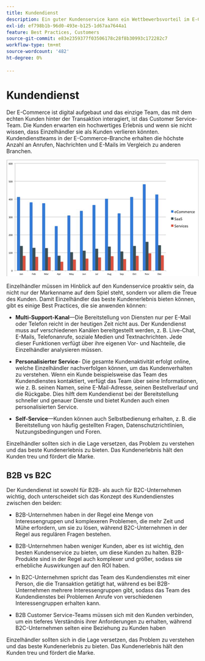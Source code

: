 ```yaml
---
title: Kundendienst
description: Ein guter Kundenservice kann ein Wettbewerbsvorteil im E-Commerce-Raum sein.
exl-id: ef798b1b-96d0-493e-b125-1d67aa7644a1
feature: Best Practices, Customers
source-git-commit: e83e2359377f03506178c28f8b30993c172282c7
workflow-type: tm+mt
source-wordcount: '482'
ht-degree: 0%

---
```


# Kundendienst

Der E-Commerce ist digital aufgebaut und das einzige Team, das mit dem echten Kunden hinter der Transaktion interagiert, ist das Customer Service-Team. Die Kunden erwarten ein hochwertiges Erlebnis und wenn sie nicht wissen, dass Einzelhändler sie als Kunden verlieren könnten. Kundendienstteams in der E-Commerce-Branche erhalten die höchste Anzahl an Anrufen, Nachrichten und E-Mails im Vergleich zu anderen Branchen.

![Balkendiagramm des Kundendienstes](../../assets/playbooks/customer-service-chart.png)

Einzelhändler müssen im Hinblick auf den Kundenservice proaktiv sein, da nicht nur der Markenname auf dem Spiel steht, sondern vor allem die Treue des Kunden. Damit Einzelhändler das beste Kundenerlebnis bieten können, gibt es einige Best Practices, die sie anwenden können:

- **Multi-Support-Kanal**—Die Bereitstellung von Diensten nur per E-Mail oder Telefon reicht in der heutigen Zeit nicht aus. Der Kundendienst muss auf verschiedenen Kanälen bereitgestellt werden, z. B. Live-Chat, E-Mails, Telefonanrufe, soziale Medien und Textnachrichten. Jede dieser Funktionen verfügt über ihre eigenen Vor- und Nachteile, die Einzelhändler analysieren müssen.

- **Personalisierter Service**- Die gesamte Kundenaktivität erfolgt online, welche Einzelhändler nachverfolgen können, um das Kundenverhalten zu verstehen. Wenn ein Kunde beispielsweise das Team des Kundendienstes kontaktiert, verfügt das Team über seine Informationen, wie z. B. seinen Namen, seine E-Mail-Adresse, seinen Bestellverlauf und die Rückgabe. Dies hilft dem Kundendienst bei der Bereitstellung schneller und genauer Dienste und bietet Kunden auch einen personalisierten Service.

- **Self-Service**—Kunden können auch Selbstbedienung erhalten, z. B. die Bereitstellung von häufig gestellten Fragen, Datenschutzrichtlinien, Nutzungsbedingungen und Foren.

Einzelhändler sollten sich in die Lage versetzen, das Problem zu verstehen und das beste Kundenerlebnis zu bieten. Das Kundenerlebnis hält den Kunden treu und fördert die Marke.

## B2B vs B2C

Der Kundendienst ist sowohl für B2B- als auch für B2C-Unternehmen wichtig, doch unterscheidet sich das Konzept des Kundendienstes zwischen den beiden:

- B2B-Unternehmen haben in der Regel eine Menge von Interessengruppen und komplexeren Problemen, die mehr Zeit und Mühe erfordern, um sie zu lösen, während B2C-Unternehmen in der Regel aus regulären Fragen bestehen.

- B2B-Unternehmen haben weniger Kunden, aber es ist wichtig, den besten Kundenservice zu bieten, um diese Kunden zu halten. B2B-Produkte sind in der Regel auch komplexer und größer, sodass sie erhebliche Auswirkungen auf den ROI haben.

- In B2C-Unternehmen spricht das Team des Kundendienstes mit einer Person, die die Transaktion getätigt hat, während es bei B2B-Unternehmen mehrere Interessengruppen gibt, sodass das Team des Kundendienstes bei Problemen Anrufe von verschiedenen Interessengruppen erhalten kann.

- B2B Customer Service-Teams müssen sich mit den Kunden verbinden, um ein tieferes Verständnis ihrer Anforderungen zu erhalten, während B2C-Unternehmen selten eine Beziehung zu Kunden haben

Einzelhändler sollten sich in die Lage versetzen, das Problem zu verstehen und das beste Kundenerlebnis zu bieten. Das Kundenerlebnis hält den Kunden treu und fördert die Marke.
